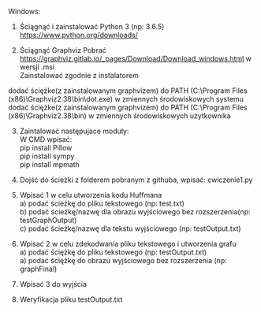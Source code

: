 Windows:

1. Ściągnąć i zainstalować Python 3 (np: 3.6.5)
https://www.python.org/downloads/

2. Ściągnąć Graphviz
Pobrać https://graphviz.gitlab.io/_pages/Download/Download_windows.html w wersji .msi <br />
Zainstalować zgodnie z instalatorem

dodać ściężke(z zainstalowanym graphvizem) do PATH (C:\Program Files (x86)\Graphviz2.38\bin\dot.exe) w zmiennych środowiskowych systemu <br />
dodać ściężke(z zainstalowanym graphvizem) do PATH (C:\Program Files (x86)\Graphviz2.38\bin) w zmiennych środowiskowych użytkownika <br />

3. Zaintalować następujace moduły: <br />
W CMD wpisać: <br />
pip install Pillow <br />
pip install sympy <br />
pip install mpmath <br />

4. Dojść do ścieżki z folderem pobranym z githuba, wpisać: cwiczenie1.py 

5. Wpisać 1 w celu utworzenia kodu Huffmana  <br />
    a) podać ścieżkę do pliku tekstowego (np: test.txt) <br />
    b) podać ścieżkę/nazwę dla obrazu wyjściowego bez rozszerzenia(np: testGraphOutput) <br />
    c) podać ścieżkę/nazwę dla tekstu wyjściowego (np: testOutput.txt) <br />
    
6. Wpisać 2 w celu zdekodwania pliku tekstowego i utworzenia grafu <br />
    a) podać ściężkę do pliku tekstowego (np: testOutput.txt) <br />
    a) podać ściężkę do obrazu wyjściowego bez rozszerzenia (np: graphFinal) <br />

7. Wpisać 3 do wyjścia

8. Weryfikacja pliku testOutput.txt
